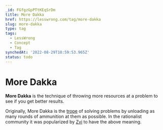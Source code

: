 ```yaml
---
_id: FGfgzGpPTtKEqSrDm
title: More Dakka
href: https://lesswrong.com/tag/more-dakka
slug: more-dakka
type: tag
tags:
  - LessWrong
  - Concept
  - Tag
synchedAt: '2022-08-29T10:59:53.965Z'
status: todo
---
```


# More Dakka

**More Dakka** is the technique of throwing more resources at a problem to see if you get better results. 

Originally, More Dakka is the [trope](https://tvtropes.org/pmwiki/pmwiki.php/Main/MoreDakka) of solving problems by unloading as many rounds of ammunition at them as possible. In the rationalist community it was popularized by [Zvi](https://www.lesswrong.com/posts/z8usYeKX7dtTWsEnk/more-dakka) to have the above meaning.
